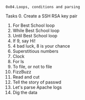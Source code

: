 
	0x04.Loops, conditions and parsing
Tasks
0. Create a SSH RSA key pair
1. For Best School loop
2. While Best School loop
3. Until Best School loop
4. If 9, say Hi!
5. 4 bad luck, 8 is your chance
6. Superstitious numbers
7. Clock
8. For ls
9. To file, or not to file
10. FizzBuzz
11. Read and cut
12. Tell the story of passwd
13. Let's parse Apache logs
14. Dig the data
